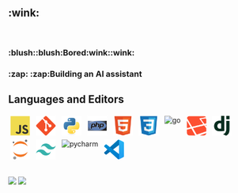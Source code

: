 <!-- ### Hi there 👋 -->
 <h2>:wink:</h2><br>
 <h3>:blush::blush:Bored:wink::wink:</h3>
 <h3>:zap: :zap:Building an AI assistant</h3>
 
 <h2> Languages and Editors </h2>
<p>
<img src="https://github.com/devicons/devicon/blob/master/icons/javascript/javascript-original.svg" alt="Javascript" height="40" style="vertical-align:top; margin:4px" >
<img src="https://github.com/devicons/devicon/blob/master/icons/git/git-original.svg" alt="git" height="40" style="vertical-align:top; margin:4px">	
<img src="https://github.com/devicons/devicon/blob/master/icons/python/python-original.svg" alt="python" height="40" style="vertical-align:top; margin:4px">	
<img src="https://github.com/devicons/devicon/blob/master/icons/php/php-original.svg" alt="php" height="40" style="vertical-align:top; margin:4px">	
<img src="https://github.com/devicons/devicon/blob/master/icons/html5/html5-original.svg" alt="html" height="40" style="vertical-align:top; margin:4px">
<img src="https://github.com/devicons/devicon/blob/master/icons/css3/css3-original.svg" alt="css" height="40" style="vertical-align:top; margin:4px">
<img src="https://download.logo.wine/logo/Go_(programming_language)/Go_(programming_language)-Logo.wine.png" alt="go" height="40" style="vertical-align:top; margin:4px">
<img src="https://github.com/devicons/devicon/blob/master/icons/laravel/laravel-plain.svg" alt="laravel" height="40" style="vertical-align:top; margin:4px" >
<img src="https://github.com/devicons/devicon/blob/master/icons/django/django-plain.svg" alt="django" height="40" style="vertical-align:top; margin:4px" >
<img src="https://github.com/devicons/devicon/blob/master/icons/jupyter/jupyter-original.svg" alt="jupyter" height="40" style="vertical-align:top; margin:4px" >
 <img src="https://github.com/devicons/devicon/blob/master/icons/tailwindcss/tailwindcss-plain.svg" alt="django" height="40" style="vertical-align:top; margin:4px" >
<img src="https://resources.jetbrains.com/storage/products/pycharm/img/meta/pycharm_logo_300x300.png" alt="pycharm" height="40" style="vertical-align:top; margin:4px" >
<img src="https://raw.githubusercontent.com/github/explore/80688e429a7d4ef2fca1e82350fe8e3517d3494d/topics/visual-studio-code/visual-studio-code.png" alt="vscode" height="40" style="vertical-align:top; margin:4px" >
</p> <br>
<img src=https://github-readme-stats.vercel.app/api?username=DeeAnnEye&show_icons=true&theme=blue-green>
<img src=https://github-readme-stats.vercel.app/api/top-langs/?username=DeeAnnEye&layout=compact&theme=blue-green>
